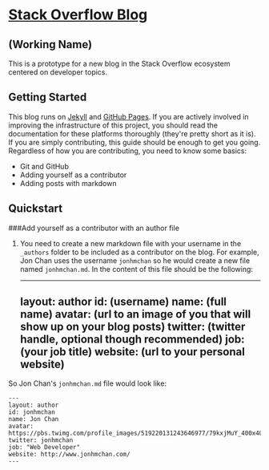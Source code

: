 # [Stack Overflow Blog](http://jonhmchan.github.io/blog)
## (Working Name)

This is a prototype for a new blog in the Stack Overflow ecosystem centered on developer topics.

## Getting Started
This blog runs on [Jekyll](http://jekyllrb.com/) and [GitHub Pages](https://pages.github.com/). If you are actively involved in improving the infrastructure of this project, you should read the documentation for these platforms thoroughly (they're pretty short as it is). If you are simply contributing, this guide should be enough to get you going. Regardless of how you are contributing, you need to know some basics:

 - Git and GitHub
 - Adding yourself as a contributor
 - Adding posts with markdown

## Quickstart
###Add yourself as a contributor with an author file
1. You need to create a new markdown file with your username in the `_authors` folder to be included as a contributor on the blog. For example, Jon Chan uses the username `jonhmchan` so he would create a new file named `jonhmchan.md`. In the content of this file should be the following:

	---
	layout: author
	id: (username)
	name: (full name)
	avatar: (url to an image of you that will show up on your blog posts)
	twitter: (twitter handle, optional though recommended)
	job: (your job title)
	website: (url to your personal website)
	---

So Jon Chan's `jonhmchan.md` file would look like:

	---
	layout: author
	id: jonhmchan
	name: Jon Chan
	avatar: https://pbs.twimg.com/profile_images/519220131243646977/79kxjMuY_400x400.jpeg
	twitter: jonhmchan
	job: "Web Developer"
	website: http://www.jonhmchan.com/
	---